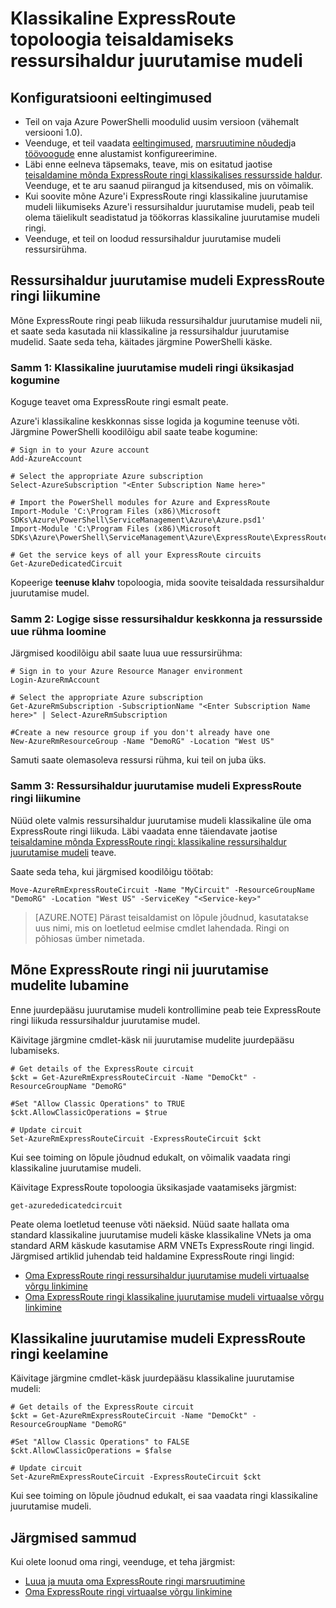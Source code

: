<properties
   pageTitle="Liikumine ExpressRoute topoloogia klassikalises ressursside halduri | Microsoft Azure'i"
   description="Sellel lehel kirjeldatakse, kuidas klassikaline ringi teisaldamiseks ressursihaldur juurutamise mudel."
   documentationCenter="na"
   services="expressroute"
   authors="ganesr"
   manager="carmonm"
   editor=""
   tags="azure-resource-manager"/>
<tags
   ms.service="expressroute"
   ms.devlang="na"
   ms.topic="article"
   ms.tgt_pltfrm="na"
   ms.workload="infrastructure-services"
   ms.date="10/10/2016"
   ms.author="ganesr"/>


# <a name="move-expressroute-circuits-from-the-classic-to-the-resource-manager-deployment-model"></a>Klassikaline ExpressRoute topoloogia teisaldamiseks ressursihaldur juurutamise mudeli

## <a name="configuration-prerequisites"></a>Konfiguratsiooni eeltingimused

- Teil on vaja Azure PowerShelli moodulid uusim versioon (vähemalt versiooni 1.0).
- Veenduge, et teil vaadata [eeltingimused](expressroute-prerequisites.md), [marsruutimine nõuded](expressroute-routing.md)ja [töövoogude](expressroute-workflows.md) enne alustamist konfigureerimine.
- Läbi enne eelneva täpsemaks, teave, mis on esitatud jaotise [teisaldamine mõnda ExpressRoute ringi klassikalises ressursside haldur](expressroute-move.md). Veenduge, et te aru saanud piirangud ja kitsendused, mis on võimalik.
- Kui soovite mõne Azure'i ExpressRoute ringi klassikaline juurutamise mudeli liikumiseks Azure'i ressursihaldur juurutamise mudeli, peab teil olema täielikult seadistatud ja töökorras klassikaline juurutamise mudeli ringi.
- Veenduge, et teil on loodud ressursihaldur juurutamise mudeli ressursirühma.

## <a name="move-the-expressroute-circuit-to-the-resource-manager-deployment-model"></a>Ressursihaldur juurutamise mudeli ExpressRoute ringi liikumine

Mõne ExpressRoute ringi peab liikuda ressursihaldur juurutamise mudeli nii, et saate seda kasutada nii klassikaline ja ressursihaldur juurutamise mudelid. Saate seda teha, käitades järgmine PowerShelli käske.

### <a name="step-1-gather-circuit-details-from-the-classic-deployment-model"></a>Samm 1: Klassikaline juurutamise mudeli ringi üksikasjad kogumine

Koguge teavet oma ExpressRoute ringi esmalt peate.

Azure'i klassikaline keskkonnas sisse logida ja kogumine teenuse võti. Järgmine PowerShelli koodilõigu abil saate teabe kogumine:

    # Sign in to your Azure account
    Add-AzureAccount

    # Select the appropriate Azure subscription
    Select-AzureSubscription "<Enter Subscription Name here>"

    # Import the PowerShell modules for Azure and ExpressRoute
    Import-Module 'C:\Program Files (x86)\Microsoft SDKs\Azure\PowerShell\ServiceManagement\Azure\Azure.psd1'
    Import-Module 'C:\Program Files (x86)\Microsoft SDKs\Azure\PowerShell\ServiceManagement\Azure\ExpressRoute\ExpressRoute.psd1'

    # Get the service keys of all your ExpressRoute circuits
    Get-AzureDedicatedCircuit

Kopeerige **teenuse klahv** topoloogia, mida soovite teisaldada ressursihaldur juurutamise mudel.

### <a name="step-2-sign-in-to-the-resource-manager-environment-and-create-a-new-resource-group"></a>Samm 2: Logige sisse ressursihaldur keskkonna ja ressursside uue rühma loomine

Järgmised koodilõigu abil saate luua uue ressursirühma:

    # Sign in to your Azure Resource Manager environment
    Login-AzureRmAccount

    # Select the appropriate Azure subscription
    Get-AzureRmSubscription -SubscriptionName "<Enter Subscription Name here>" | Select-AzureRmSubscription

    #Create a new resource group if you don't already have one
    New-AzureRmResourceGroup -Name "DemoRG" -Location "West US"

Samuti saate olemasoleva ressursi rühma, kui teil on juba üks.

### <a name="step-3-move-the-expressroute-circuit-to-the-resource-manager-deployment-model"></a>Samm 3: Ressursihaldur juurutamise mudeli ExpressRoute ringi liikumine

Nüüd olete valmis ressursihaldur juurutamise mudeli klassikaline üle oma ExpressRoute ringi liikuda. Läbi vaadata enne täiendavate jaotise [teisaldamine mõnda ExpressRoute ringi: klassikaline ressursihaldur juurutamise mudeli](expressroute-move.md) teave.

Saate seda teha, kui järgmised koodilõigu töötab:

    Move-AzureRmExpressRouteCircuit -Name "MyCircuit" -ResourceGroupName "DemoRG" -Location "West US" -ServiceKey "<Service-key>"

>[AZURE.NOTE] Pärast teisaldamist on lõpule jõudnud, kasutatakse uus nimi, mis on loetletud eelmise cmdlet lahendada. Ringi on põhiosas ümber nimetada.

## <a name="enable-an-expressroute-circuit-for-both-deployment-models"></a>Mõne ExpressRoute ringi nii juurutamise mudelite lubamine

Enne juurdepääsu juurutamise mudeli kontrollimine peab teie ExpressRoute ringi liikuda ressursihaldur juurutamise mudel.

Käivitage järgmine cmdlet-käsk nii juurutamise mudelite juurdepääsu lubamiseks.

    # Get details of the ExpressRoute circuit
    $ckt = Get-AzureRmExpressRouteCircuit -Name "DemoCkt" -ResourceGroupName "DemoRG"

    #Set "Allow Classic Operations" to TRUE
    $ckt.AllowClassicOperations = $true

    # Update circuit
    Set-AzureRmExpressRouteCircuit -ExpressRouteCircuit $ckt

Kui see toiming on lõpule jõudnud edukalt, on võimalik vaadata ringi klassikaline juurutamise mudeli.

Käivitage ExpressRoute topoloogia üksikasjade vaatamiseks järgmist:

    get-azurededicatedcircuit

Peate olema loetletud teenuse võti näeksid. Nüüd saate hallata oma standard klassikaline juurutamise mudeli käske klassikaline VNets ja oma standard ARM käskude kasutamise ARM VNETs ExpressRoute ringi lingid. Järgmised artiklid juhendab teid haldamine ExpressRoute ringi lingid:

- [Oma ExpressRoute ringi ressursihaldur juurutamise mudeli virtuaalse võrgu linkimine](expressroute-howto-linkvnet-arm.md)
- [Oma ExpressRoute ringi klassikaline juurutamise mudeli virtuaalse võrgu linkimine](expressroute-howto-linkvnet-classic.md)


## <a name="disable-the-expressroute-circuit-to-the-classic-deployment-model"></a>Klassikaline juurutamise mudeli ExpressRoute ringi keelamine

Käivitage järgmine cmdlet-käsk juurdepääsu klassikaline juurutamise mudeli:

    # Get details of the ExpressRoute circuit
    $ckt = Get-AzureRmExpressRouteCircuit -Name "DemoCkt" -ResourceGroupName "DemoRG"

    #Set "Allow Classic Operations" to FALSE
    $ckt.AllowClassicOperations = $false

    # Update circuit
    Set-AzureRmExpressRouteCircuit -ExpressRouteCircuit $ckt

Kui see toiming on lõpule jõudnud edukalt, ei saa vaadata ringi klassikaline juurutamise mudeli.

## <a name="next-steps"></a>Järgmised sammud

Kui olete loonud oma ringi, veenduge, et teha järgmist:

- [Luua ja muuta oma ExpressRoute ringi marsruutimine](expressroute-howto-routing-arm.md)
- [Oma ExpressRoute ringi virtuaalse võrgu linkimine](expressroute-howto-linkvnet-arm.md)
